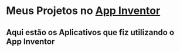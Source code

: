 # Meus Projetos no [App Inventor](https://appinventor.mit.edu/)

## Aqui estão os Aplicativos que fiz utilizando o App Inventor